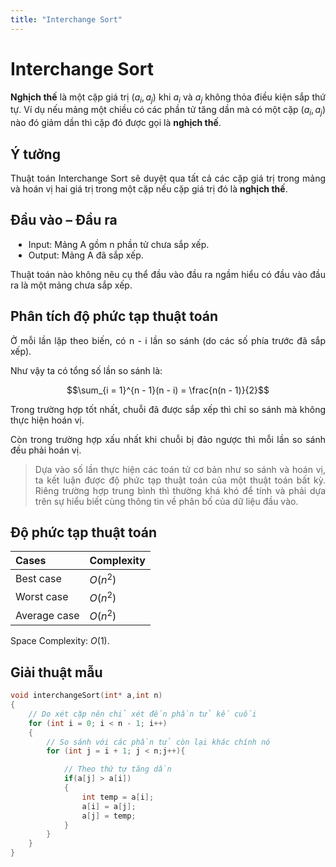 ```yaml
---
title: "Interchange Sort"
---
```


<style>
    img
    {
        display:block;
        float:none;
        margin-left:auto;
        margin-right:auto;
        width:60%;
    }
    p{
        text-align: justify;
    }
    ul{
        margin-left:5px;
    }
</style>

# Interchange Sort

**Nghịch thế** là một cặp giá trị $(a_i,a_j)$ khi $a_i$ và $a_j$ không thỏa điều kiện sắp thứ tự. Ví dụ nếu mảng một chiều có các phần tử tăng dần mà có một cặp $(a_i,a_j)$ nào đó giảm dần thì cặp đó được gọi là **nghịch thế**.

## Ý tưởng

Thuật toán Interchange Sort sẽ duyệt qua tất cả các cặp giá trị trong mảng và hoán vị hai giá trị trong một cặp nếu cặp giá trị đó là **nghịch thế**.

## Đầu vào – Đầu ra

- Input: Mảng A gồm n phần tử chưa sắp xếp.
- Output: Mảng A đã sắp xếp.

Thuật toán nào không nêu cụ thể đầu vào đầu ra ngầm hiểu có đầu vào đầu ra là một mảng chưa sắp xếp.

## Phân tích độ phức tạp thuật toán

Ở mỗi lần lặp theo biến, có n - i lần so sánh (do các số phía trước đã sắp xếp).

Như vậy ta có tổng số lần so sánh là:

```math
\sum_{i = 1}^{n - 1}(n - i) = \frac{n(n - 1)}{2}
```

Trong trường hợp tốt nhất, chuỗi đã được sắp xếp thì chỉ so sánh mà không thực hiện hoán vị.

Còn trong trường hợp xấu nhất khi chuỗi bị đảo ngược thì mỗi lần so sánh đều phải hoán vị.

> Dựa vào số lần thực hiện các toán tử cơ bản như so sánh và hoán vị, ta kết luận được độ phức tạp thuật toán của một thuật toán bất kỳ. Riêng trường hợp trung bình thì thường khá khó để tính và phải dựa trên sự hiểu biết cùng thông tin về phân bố của dữ liệu đầu vào.

## Độ phức tạp thuật toán

| Cases        | Complexity |
| :----------- | :--------- |
| Best case    | $O(n^2)$   |
| Worst case   | $O(n^2)$   |
| Average case | $O(n^2)$   |

Space Complexity: $O(1)$.

## Giải thuật mẫu

```c++
void interchangeSort(int* a,int n)
{
    // Do xét cặp nên chỉ xét đến phần tử kế cuối
    for (int i = 0; i < n - 1; i++)
    {
        // So sánh với các phần tử còn lại khác chính nó
        for (int j = i + 1; j < n;j++){

            // Theo thứ tự tăng dần
            if(a[j] > a[i])
            {
                int temp = a[i];
                a[i] = a[j];
                a[j] = temp;
            }
        }
    }
}
```
